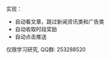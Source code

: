 实现：

*  自动看文章，跳过新闻资讯类和广告类
*  自动收取时段奖励　
*  自动点击推送
  
[](https://github.com/tanjinc/AutoTool/tree/dev/images/demo.gif)
[](https://github.com/tanjinc/AutoTool/tree/dev/images/demo1.jpg)
[](https://github.com/tanjinc/AutoTool/tree/dev/images/demo2.jpg)


仅限学习研究, QQ群: 253288520
